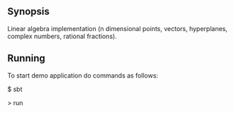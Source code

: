 ## Synopsis

Linear algebra implementation (n dimensional points, vectors, hyperplanes, complex numbers, rational fractions).
  
## Running

To start demo application do commands as follows:

$ sbt    
    
\> run

 
